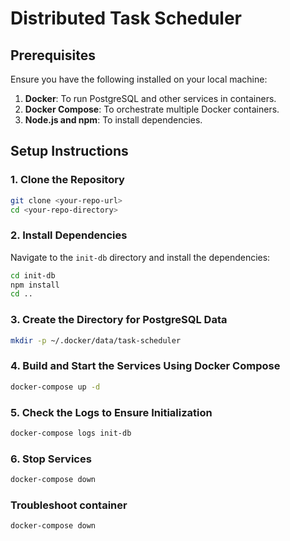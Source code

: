 # Distributed Task Scheduler

## Prerequisites

Ensure you have the following installed on your local machine:

1. **Docker**: To run PostgreSQL and other services in containers.
2. **Docker Compose**: To orchestrate multiple Docker containers.
3. **Node.js and npm**: To install dependencies.

## Setup Instructions

### 1. Clone the Repository

```sh
git clone <your-repo-url>
cd <your-repo-directory>
```

### 2. Install Dependencies

Navigate to the `init-db` directory and install the dependencies:

```sh
cd init-db
npm install
cd ..
```

### 3. Create the Directory for PostgreSQL Data

```sh
mkdir -p ~/.docker/data/task-scheduler
```

### 4. Build and Start the Services Using Docker Compose

```sh
docker-compose up -d
```

### 5. Check the Logs to Ensure Initialization

```sh
docker-compose logs init-db
```

### 6. Stop Services

```sh
docker-compose down
```

### Troubleshoot container
```sh
docker-compose down
```